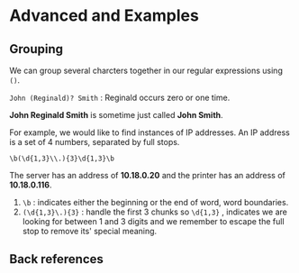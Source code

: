 # Advanced and Examples

## Grouping

We can group several charcters together in our regular expressions using `()`.

`John (Reginald)? Smith` : Reginald occurs zero or one time.

**John Reginald Smith** is sometime just called **John Smith**.

For example, we would like to find instances of IP addresses. An IP address is a set of 4 numbers, separated by full stops.

`\b(\d{1,3}\\.){3}\d{1,3}\b`

The server has an address of **10.18.0.20** and the printer has an address of **10.18.0.116**.

1. `\b` : indicates either the beginning or the end of word, word boundaries.
2. `(\d{1,3}\.){3}` : handle the first 3 chunks so `\d{1,3}` , indicates we are looking for between 1 and 3 digits and we remember to escape the full stop to remove its' special meaning.

## Back references



